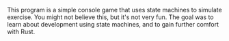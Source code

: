 This program is a simple console game that uses state machines to simulate exercise. You might not believe this, but it's not very fun. The goal was to learn about development using state machines, and to gain further comfort with Rust.
